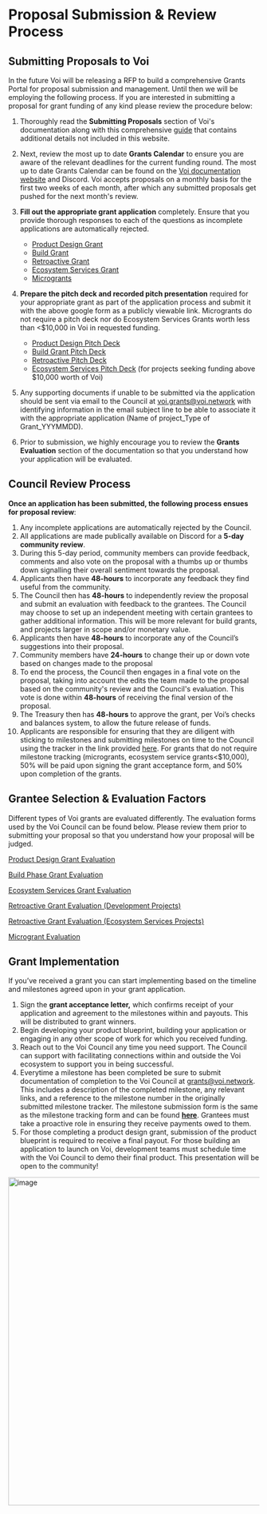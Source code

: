 # Proposal Submission & Review Process

## Submitting Proposals to Voi

In the future Voi will be releasing a RFP to build a comprehensive Grants Portal for proposal submission and management. Until then we will be employing the following process. If you are interested in submitting a proposal for grant funding of any kind please review the procedure below: 

1. Thoroughly read the **Submitting Proposals** section of Voi's documentation along with this comprehensive [guide](https://docs.google.com/document/d/1rgZcpBtZY0rwq3W6-omnRjIGg54T8G3w1xjA_2usg84/edit) that contains additional details not included in this website. 
2.  Next, review the most up to date **Grants Calendar** to ensure you are aware of the relevant deadlines for the current funding round. The most up to date Grants Calendar can be found on the [Voi documentation website](https://docs.voi.network/) and Discord. Voi accepts proposals on a monthly basis for the first two weeks of each month, after which any submitted proposals get pushed for the next month's review. 
3. **Fill out the appropriate grant application** completely. Ensure that you provide thorough responses to each of the questions as incomplete applications are automatically rejected. 
    - [Product Design Grant](https://forms.gle/6A1eL87sEZRPgb6KA)
    - [Build Grant](https://forms.gle/oUnaDZgmRrh8zNeu9)
    - [Retroactive Grant](https://docs.google.com/forms/d/e/1FAIpQLSecyd0j1JuWhHgPWicyi5iRXJmqi4dw_Dqj0H-ex0QOSh0iYQ/viewform?usp=sf_link)
    - [Ecosystem Services Grant](https://docs.google.com/forms/d/1khhwLFKF_TxYOsNasXfOGI8AzRl_Ny1KpJh3794kFa4/edit)
    - [Microgrants](https://docs.google.com/forms/d/1A1M_FiuUrKPtHAYmbo0jmy5HTu1xFVXH7_aRSMbtXRU/edit)

4. **Prepare the pitch deck and recorded pitch presentation** required for your appropriate grant as part of the application process and submit it with the above google form as a publicly viewable link. Microgrants do not require a pitch deck nor do Ecosystem Services Grants worth less than <$10,000 in Voi in requested funding.
    - [Product Design Pitch Deck](https://docs.google.com/presentation/d/1JwjrArUgIc2cF8l4LdBjunJ07V2_d21etOFpNI7wUno/edit#slide=id.p)
    - [Build Grant Pitch Deck](https://docs.google.com/presentation/d/1wNA5HeAgpwwFEEXvdnd4Jc6LEiYw4k83HByFZH799jI/edit#slide=id.p)
    - [Retroactive Pitch Deck ](https://docs.google.com/presentation/d/1hpxkDJX6xYj9Q8_5BEUtkpksERTCsJAnOQknEiISURQ/edit#slide=id.g2e773e3439e_0_16)
    - [Ecosystem Services Pitch Deck](https://docs.google.com/presentation/d/1kDAVnKIJT5hYh_69jxW8XuXjQ2J7Pj91NlOxaNy7Zvo/edit?usp=sharing) (for projects seeking funding above $10,000 worth of Voi)
5.  Any supporting documents if unable to be submitted via the application should be sent via email to the Council at voi.grants@voi.network with identifying information in the email subject line to be able to associate it with the appropriate application (Name of project_Type of Grant_YYYMMDD). 
6. Prior to submission, we highly encourage you to review the **Grants Evaluation** section of the documentation so that you understand how your application will be evaluated. 


## Council Review Process 

**Once an application has been submitted, the following process ensues for proposal review**: 

1. Any incomplete applications are automatically rejected by the Council. 
2. All applications are made publically available on Discord for a **5-day community review**. 
3. During this 5-day period, community members can provide feedback, comments and also vote on the proposal with a thumbs up or thumbs down signalling their overall sentiment towards the proposal. 
4. Applicants then have **48-hours** to incorporate any feedback they find useful from the community. 
5. The Council then has **48-hours** to independently review the proposal and submit an evaluation with feedback to the grantees. The Council may choose to set up an independent meeting with certain grantees to gather additional information. This will be more relevant for build grants, and projects larger in scope and/or monetary value. 
6. Applicants then have **48-hours** to incorporate any of the Council’s suggestions into their proposal.
7. Community members have **24-hours** to change their up or down vote based on changes made to the proposal
8. To end the process, the Council then engages in a final vote on the proposal, taking into account the edits the team made to the proposal based on the community's review and the Council's evaluation. This vote is done within **48-hours** of receiving the final version of the proposal. 
9. The Treasury then has **48-hours** to approve the grant, per Voi’s checks and balances system, to allow the future release of funds.
10. Applicants are responsible for ensuring that they are diligent with sticking to milestones and submitting milestones on time to the Council using the tracker in the link provided [here](https://docs.google.com/document/d/17QS_FfhjEttHnXu2d3DWKk4qoD6irAv0F3sVF17Y6wQ/edit#heading=h.alfnp343pc9r). For grants that do not require milestone tracking (microgrants, ecosystem service grants&lt;$10,000), 50% will be paid upon signing the grant acceptance form, and 50% upon completion of the grants. 


## Grantee Selection & Evaluation Factors 

Different types of Voi grants are evaluated differently. The evaluation forms used by the Voi Council can be found below. Please review them prior to submitting your proposal so that you understand how your proposal will be judged. 

[Product Design Grant Evaluation](https://docs.google.com/forms/d/e/1FAIpQLSd6brWeeLl8WnJMCDVxcKb_QhzFVmAlYLrjuWnaUw3wOppr8g/viewform?usp=sf_link)

[Build Phase Grant Evaluation](https://forms.gle/vxLNhwyWjmtSH3ff6)

[Ecosystem Services Grant Evaluation](https://docs.google.com/forms/d/e/1FAIpQLSf_jdul5uOi_ijDYAHx6zGp6CMcTwE9PwKzgASMgFTyVel2qg/viewform?usp=sf_link)

[Retroactive Grant Evaluation (Development Projects)](https://docs.google.com/forms/d/e/1FAIpQLSfSsnnu3D9jafkR8Ukt5NeXPAgMxpCweNvTQyguhUBOrWInsg/viewform?usp=sf_link)

[Retroactive Grant Evaluation (Ecosystem Services Projects)](https://docs.google.com/forms/d/e/1FAIpQLSeCX2jrvkAXiUvvElpTOUgOH83yBrxwlEv0di2mZM_NxQ3nEQ/viewform?usp=sf_link)

[Microgrant Evaluation](https://docs.google.com/forms/d/e/1FAIpQLSfdWJ5Po9xbK75BZRsi25tJfOfgmDPjq60vrcmuEuW-jYscQg/viewform?usp=sf_link)


## Grant Implementation 

If you’ve received a grant you can start implementing based on the timeline and milestones agreed upon in your grant application. 

1. Sign the **grant acceptance letter,** which confirms receipt of your application and agreement to the milestones within and payouts. This will be distributed to grant winners. 
2. Begin developing your product blueprint, building your application or engaging in any other scope of work for which you received funding.
3. Reach out to the Voi Council any time you need support. The Council can support with facilitating connections within and outside the Voi ecosystem to support you in being successful. 
4. Everytime a milestone has been completed be sure to submit documentation of completion to the Voi Council at grants@voi.network. This includes a description of the completed milestone, any relevant links, and a reference to the milestone number in the originally submitted milestone tracker. The milestone submission form is the same as the milestone tracking form and can be found **[here](https://docs.google.com/document/d/17QS_FfhjEttHnXu2d3DWKk4qoD6irAv0F3sVF17Y6wQ/edit#heading=h.alfnp343pc9r)**. Grantees must take a proactive role in ensuring they receive payments owed to them.
5. For those completing a product design grant, submission of the product blueprint is required to receive a final payout. For those building an application to launch on Voi, development teams must schedule time with the Voi Council to demo their final product. This presentation will be open to the community! 


<img width="657" alt="image" src="https://github.com/user-attachments/assets/e893b95d-8f1e-4079-8cf8-9f5255a06fd0">


